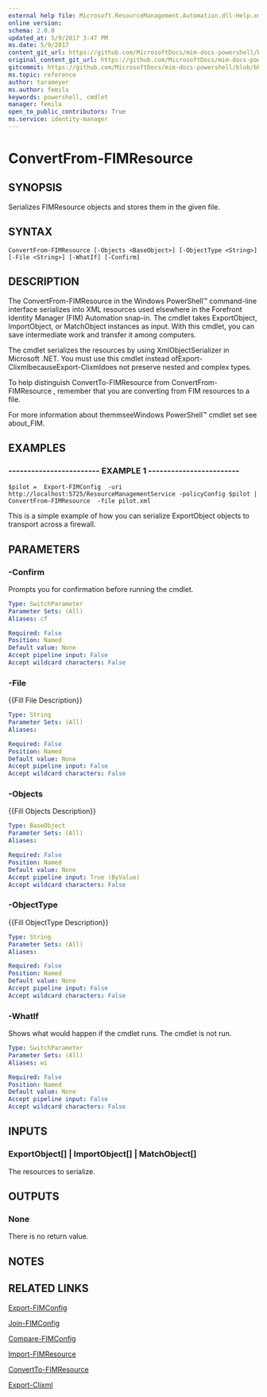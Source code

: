 ```yaml
---
external help file: Microsoft.ResourceManagement.Automation.dll-Help.xml
online version: 
schema: 2.0.0
updated_at: 5/9/2017 3:47 PM
ms.date: 5/9/2017
content_git_url: https://github.com/MicrosoftDocs/mim-docs-powershell/blob/master/mim-cmdlets/FIMAutomation/vlatest/ConvertFrom-FIMResource.md
original_content_git_url: https://github.com/MicrosoftDocs/mim-docs-powershell/blob/master/mim-cmdlets/FIMAutomation/vlatest/ConvertFrom-FIMResource.md
gitcommit: https://github.com/MicrosoftDocs/mim-docs-powershell/blob/bba03e1e0b7bea04619c48b98278723b1a8fc13d/mim-cmdlets/FIMAutomation/vlatest/ConvertFrom-FIMResource.md
ms.topic: reference
author: tarameyer
ms.author: femila
keywords: powershell, cmdlet
manager: femila
open_to_public_contributors: True
ms.service: identity-manager
---
```


# ConvertFrom-FIMResource

## SYNOPSIS
Serializes FIMResource objects and stores them in the given file.

## SYNTAX

```
ConvertFrom-FIMResource [-Objects <BaseObject>] [-ObjectType <String>] [-File <String>] [-WhatIf] [-Confirm]
```

## DESCRIPTION
The ConvertFrom-FIMResource in the Windows PowerShell™ command-line interface serializes into XML resources used elsewhere in the Forefront Identity Manager (FIM) Automation snap-in.
The cmdlet takes ExportObject, ImportObject, or MatchObject instances as input.
With this cmdlet, you can save intermediate work and transfer it among computers.

The cmdlet serializes the resources by using XmlObjectSerializer in Microsoft .NET.
You must use this cmdlet instead ofExport-ClixmlbecauseExport-Clixmldoes not preserve nested and complex types.

To help distinguish ConvertTo-FIMResource from ConvertFrom-FIMResource , remember that you are converting from FIM resources to a file.

For more information about themmseeWindows PowerShell™ cmdlet set see about_FIM.

## EXAMPLES

### ------------------------ EXAMPLE 1 ------------------------
```
$pilot =  Export-FIMConfig  -uri http://localhost:5725/ResourceManagementService -policyConfig $pilot |  ConvertFrom-FIMResource  -file pilot.xml
```

This is a simple example of how you can serialize ExportObject objects to transport across a firewall.

## PARAMETERS

### -Confirm
Prompts you for confirmation before running the cmdlet.

```yaml
Type: SwitchParameter
Parameter Sets: (All)
Aliases: cf

Required: False
Position: Named
Default value: None
Accept pipeline input: False
Accept wildcard characters: False
```

### -File
{{Fill File Description}}

```yaml
Type: String
Parameter Sets: (All)
Aliases: 

Required: False
Position: Named
Default value: None
Accept pipeline input: False
Accept wildcard characters: False
```

### -Objects
{{Fill Objects Description}}

```yaml
Type: BaseObject
Parameter Sets: (All)
Aliases: 

Required: False
Position: Named
Default value: None
Accept pipeline input: True (ByValue)
Accept wildcard characters: False
```

### -ObjectType
{{Fill ObjectType Description}}

```yaml
Type: String
Parameter Sets: (All)
Aliases: 

Required: False
Position: Named
Default value: None
Accept pipeline input: False
Accept wildcard characters: False
```

### -WhatIf
Shows what would happen if the cmdlet runs.
The cmdlet is not run.

```yaml
Type: SwitchParameter
Parameter Sets: (All)
Aliases: wi

Required: False
Position: Named
Default value: None
Accept pipeline input: False
Accept wildcard characters: False
```

## INPUTS

### ExportObject[] | ImportObject[] | MatchObject[]
The resources to serialize.

## OUTPUTS

### None
There is no return value.

## NOTES

## RELATED LINKS

[Export-FIMConfig]()

[Join-FIMConfig]()

[Compare-FIMConfig]()

[Import-FIMResource]()

[ConvertTo-FIMResource]()

[Export-Clixml]()

